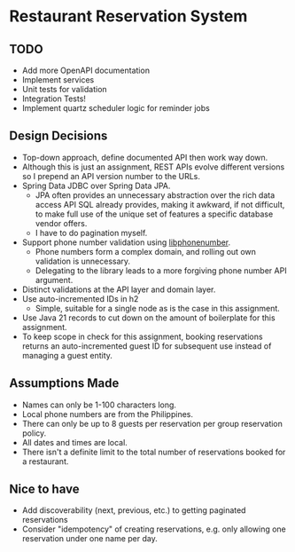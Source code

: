 # Restaurant Reservation System

## TODO

- Add more OpenAPI documentation
- Implement services
- Unit tests for validation
- Integration Tests!
- Implement quartz scheduler logic for reminder jobs

## Design Decisions

- Top-down approach, define documented API then work way down.
- Although this is just an assignment, REST APIs evolve different versions so I prepend an API version number to the
  URLs.
- Spring Data JDBC over Spring Data JPA.
    - JPA often provides an unnecessary abstraction over the rich data access API SQL
      already provides, making it awkward, if not difficult, to make full use of the unique set of features a specific
      database vendor offers.
    - I have to do pagination myself.
- Support phone number validation using [libphonenumber](https://github.com/google/libphonenumber).
    - Phone numbers form a complex domain, and rolling out own validation is unnecessary.
    - Delegating to the library leads to a more forgiving phone number API argument.
- Distinct validations at the API layer and domain layer.
- Use auto-incremented IDs in h2
    - Simple, suitable for a single node as is the case in this assignment.
- Use Java 21 records to cut down on the amount of boilerplate for this assignment.
- To keep scope in check for this assignment, booking reservations returns an auto-incremented guest ID for subsequent
  use instead of managing a guest entity.

## Assumptions Made

- Names can only be 1-100 characters long.
- Local phone numbers are from the Philippines.
- There can only be up to 8 guests per reservation per group reservation policy.
- All dates and times are local.
- There isn't a definite limit to the total number of reservations booked for a restaurant.

## Nice to have

- Add discoverability (next, previous, etc.) to getting paginated reservations
- Consider "idempotency" of creating reservations, e.g. only allowing one reservation under one name per day. 
